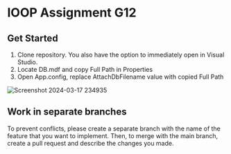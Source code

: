 # IOOP Assignment G12

## Get Started
1. Clone repository. You also have the option to immediately open in Visual Studio.
2. Locate DB.mdf and copy Full Path in Properties
3. Open App.config, replace AttachDbFilename value with copied Full Path

![Screenshot 2024-03-17 234935](https://github.com/purrnama/IOOP-Assignment-G12/assets/45760914/9135049d-a0da-4242-9b47-526b7c2a1697)

## Work in separate branches
To prevent conflicts, please create a separate branch with the name of the feature that you want to implement. Then, to merge with the main branch, create a pull request and describe the changes you made.
